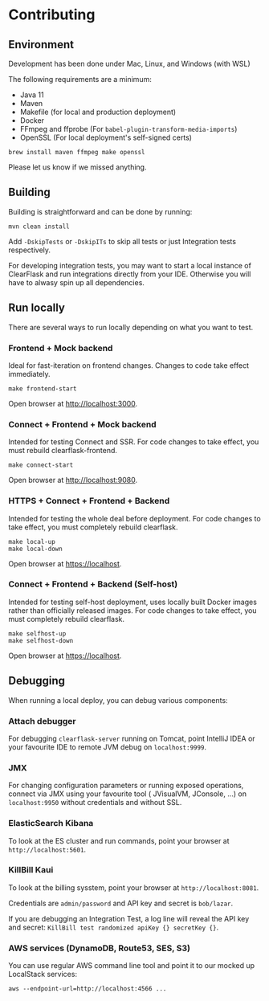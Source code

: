 # Contributing

## Environment

Development has been done under Mac, Linux, and Windows (with WSL)

The following requirements are a minimum:

- Java 11
- Maven
- Makefile (for local and production deployment)
- Docker
- FFmpeg and ffprobe (For `babel-plugin-transform-media-imports`)
- OpenSSL (For local deployment's self-signed certs)

```shell
brew install maven ffmpeg make openssl
```

Please let us know if we missed anything.

## Building

Building is straightforward and can be done by running:

```shell
mvn clean install
```

Add `-DskipTests` or `-DskipITs` to skip all tests or just Integration tests respectively.

For developing integration tests, you may want to start a local instance of ClearFlask and run integrations directly
from your IDE. Otherwise you will have to alwasy spin up all dependencies.

## Run locally

There are several ways to run locally depending on what you want to test.

### Frontend + Mock backend

Ideal for fast-iteration on frontend changes. Changes to code take effect immediately.

```shell
make frontend-start
```

Open browser at [http://localhost:3000](http://localhost:3000).

### Connect + Frontend + Mock backend

Intended for testing Connect and SSR. For code changes to take effect, you must rebuild clearflask-frontend.

```shell
make connect-start
```

Open browser at [http://localhost:9080](http://localhost:9080).

### HTTPS + Connect + Frontend + Backend

Intended for testing the whole deal before deployment. For code changes to take effect, you must completely rebuild
clearflask.

```shell
make local-up
make local-down
```

Open browser at [https://localhost](https://localhost).

### Connect + Frontend + Backend (Self-host)

Intended for testing self-host deployment, uses locally built Docker images rather than officially released images. For
code changes to take effect, you must completely rebuild clearflask.

```shell
make selfhost-up
make selfhost-down
```

Open browser at [https://localhost](https://localhost).

## Debugging

When running a local deploy, you can debug various components:

### Attach debugger

For debugging `clearflask-server` running on Tomcat, point IntelliJ IDEA or your favourite IDE to remote JVM debug
on `localhost:9999`.

### JMX

For changing configuration parameters or running exposed operations, connect via JMX using your favourite tool (
JVisualVM, JConsole, ...) on `localhost:9950` without credentials and without SSL.

### ElasticSearch Kibana

To look at the ES cluster and run commands, point your browser at `http://localhost:5601`.

### KillBill Kaui

To look at the billing sysstem, point your browser at `http://localhost:8081`.

Credentials are `admin/password` and API key and secret is `bob/lazar`.

If you are debugging an Integration Test, a log line will reveal the API key and
secret: `KillBill test randomized apiKey {} secretKey {}`.

### AWS services (DynamoDB, Route53, SES, S3)

You can use regular AWS command line tool and point it to our mocked up LocalStack services:

```shell
aws --endpoint-url=http://localhost:4566 ...
```
